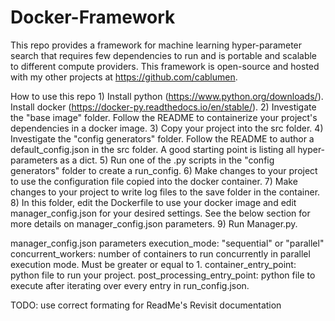 # Docker-Framework

This repo provides a framework for machine learning hyper-parameter search that requires few dependencies to run and is portable and scalable to different compute providers. This framework is open-source and hosted with my other projects 
at https://github.com/cablumen.

How to use this repo
    1) Install python (https://www.python.org/downloads/). Install docker (https://docker-py.readthedocs.io/en/stable/).
    2) Investigate the "base image" folder. Follow the README to containerize your project's dependencies in a docker image.
    3) Copy your project into the src folder.
    4) Investigate the "config generators" folder. Follow the README to author a default_config.json in the src folder. A good starting point is listing all hyper-parameters as a dict.
    5) Run one of the <SearchAlgorithm>.py scripts in the "config generators" folder to create a run_config.
    6) Make changes to your project to use the configuration file copied into the docker container.
    7) Make changes to your project to write log files to the save folder in the container.
    8) In this folder, edit the Dockerfile to use your docker image and edit manager_config.json for your desired settings. See the below section for more details on manager_config.json parameters.
    9) Run Manager.py.

manager_config.json parameters
    execution_mode: "sequential" or "parallel"
    concurrent_workers: number of containers to run concurrently in parallel execution mode. Must be greater or equal to 1.
    container_entry_point: python file to run your project.
    post_processing_entry_point: python file to execute after iterating over every entry in run_config.json.

TODO:
use correct formating for ReadMe's
Revisit documentation